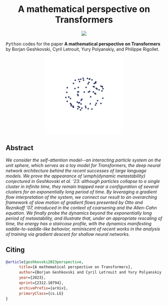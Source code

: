 <!-- Title -->
<h1 align="center">
  A mathematical perspective on Transformers
</h1>

<p align="center">
  <a href="https://arxiv.org/abs/2312.10794">
  <img src="https://zenodo.org/badge/DOI/arxiv.org/abs/2312.10794.svg">
  </a>
</p>

<tt>Python</tt> codes for the paper 
**A mathematical perspective on Transformers** by Borjan Geshkovski, Cyril Letrouit, Yury Polyanskiy, and Philippe Rigollet. 



<p align="center">
  <img src="movies/1.gif" alt="animated" width="250"/>
</p>


## Abstract

*We consider the self-attention model--an interacting particle system on the unit sphere, which serves as a toy model for Transformers, the deep neural network architecture behind the recent successes of large language models. We prove the appearance of \emph{dynamic metastability} conjectured in Geshkovski et al. '23: although particles collapse to a single cluster in infinite time, they remain trapped near a configuration of several clusters for an exponentially long period of time. By leveraging a gradient flow interpretation of the system, we connect our result to an overarching framework of slow motion of gradient flows presented by Otto and Reznikoff '07, introduced in the context of coarsening and the Allen-Cahn equation. We finally probe the dynamics beyond the exponentially long period of metastability, and illustrate that, under an appropriate rescaling of time, the energy has a staircase profile, with the dynamics manifesting saddle-to-saddle-like behavior, reminiscent of recent works in the analysis of training via gradient descent for shallow neural networks.*

## Citing

```bibtex
@article{geshkovski2023perspective,
      title={A mathematical perspective on Transformers}, 
      author={Borjan Geshkovski and Cyril Letrouit and Yury Polyanskiy and Philippe Rigollet},
      year={2023},
      eprint={2312.10794},
      archivePrefix={arXiv},
      primaryClass={cs.LG}
}
```

